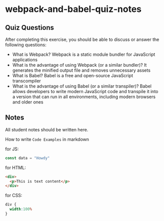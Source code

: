 # webpack-and-babel-quiz-notes

## Quiz Questions

After completing this exercise, you should be able to discuss or answer the following questions:

- What is Webpack?
Webpack is a static module bundler for JavaScript applications
- What is the advantage of using Webpack (or a similar bundler)?
It generates the minified output file and removes unnecessary assets
- What is Babel?
Babel is a free and open-source JavaScript transcompiler
- What is the advantage of using Babel (or a similar transpiler)?
Babel allows developers to write modern JavaScript code and transpile it into a version that can run in all environments, including modern browsers and older ones

## Notes

All student notes should be written here.


How to write `Code Examples` in markdown

for JS:
```js
const data = "Howdy"
```

for HTML:
```html
<div>
  <p>This is text content</p>
</div>
```

for CSS:
```css
div {
  width:100%
}
```
